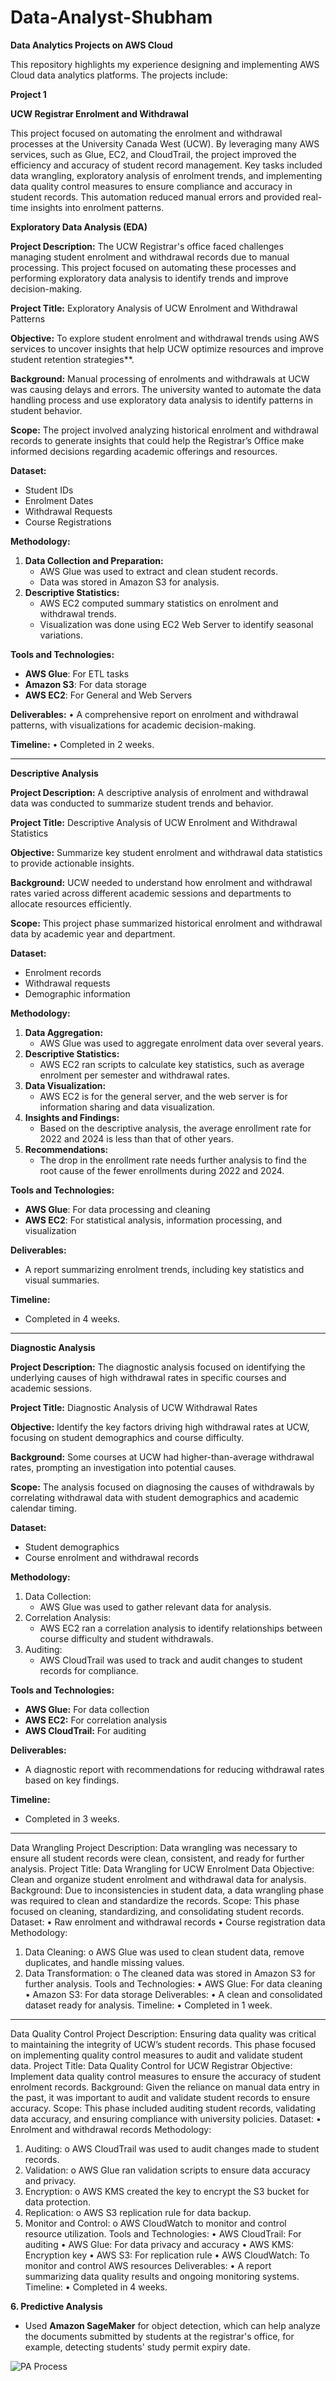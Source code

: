 # Data-Analyst-Shubham

**Data Analytics Projects on AWS Cloud**

This repository highlights my experience designing and implementing AWS Cloud data analytics platforms. The projects include:

**Project 1**

**UCW Registrar Enrolment and Withdrawal**


This project focused on automating the enrolment and withdrawal processes at the University Canada West (UCW). By leveraging many AWS services, such as Glue, EC2, and CloudTrail, the project improved the efficiency and accuracy of student record management. Key tasks included data wrangling, exploratory analysis of enrolment trends, and implementing data quality control measures to ensure compliance and accuracy in student records. This automation reduced manual errors and provided real-time insights into enrolment patterns.

**Exploratory Data Analysis (EDA)**

**Project Description:** The UCW Registrar's office faced challenges managing student enrolment and withdrawal records due to manual processing. This project focused on automating these processes and performing exploratory data analysis to identify trends and improve decision-making.


**Project Title:** Exploratory Analysis of UCW Enrolment and Withdrawal Patterns


**Objective:** To explore student enrolment and withdrawal trends using AWS services to uncover insights that help UCW optimize resources and improve student retention strategies**.


**Background:** Manual processing of enrolments and withdrawals at UCW was causing delays and errors. The university wanted to automate the data handling process and use exploratory data analysis to identify patterns in student behavior.


**Scope:** The project involved analyzing historical enrolment and withdrawal records to generate insights that could help the Registrar’s Office make informed decisions regarding academic offerings and resources.


**Dataset:**
- Student IDs
- Enrolment Dates
- Withdrawal Requests
- Course Registrations


**Methodology:**
   1.	**Data Collection and Preparation:**
         - AWS Glue was used to extract and clean student records.
         - Data was stored in Amazon S3 for analysis.
   3.	**Descriptive Statistics:**
         - AWS EC2 computed summary statistics on enrolment and withdrawal trends.
         - Visualization was done using EC2 Web Server to identify seasonal variations.

      
**Tools and Technologies:**
   - **AWS Glue**: For ETL tasks
   - **Amazon S3**: For data storage
   - **AWS EC2**: For General and Web Servers


**Deliverables:**
•	A comprehensive report on enrolment and withdrawal patterns, with visualizations for academic decision-making.


**Timeline:**
•	Completed in 2 weeks.

________________________________________
**Descriptive Analysis**


**Project Description:** A descriptive analysis of enrolment and withdrawal data was conducted to summarize student trends and behavior.


**Project Title:** Descriptive Analysis of UCW Enrolment and Withdrawal Statistics


**Objective:** Summarize key student enrolment and withdrawal data statistics to provide actionable insights.


**Background:** UCW needed to understand how enrolment and withdrawal rates varied across different academic sessions and departments to allocate resources efficiently.


**Scope:** This project phase summarized historical enrolment and withdrawal data by academic year and department.


**Dataset:**
- Enrolment records
- Withdrawal requests
- Demographic information


**Methodology:**
   1.	**Data Aggregation:**
         - AWS Glue was used to aggregate enrolment data over several years.
   2.	**Descriptive Statistics:**
         - AWS EC2 ran scripts to calculate key statistics, such as average enrolment per semester and withdrawal rates.
   3.	**Data Visualization:**
         - AWS EC2 is for the general server, and the web server is for information sharing and data visualization.
   4.	**Insights and Findings:**
         - Based on the descriptive analysis, the average enrollment rate for 2022 and 2024 is less than that of other years.
   5.	**Recommendations:**
         - The drop in the enrollment rate needs further analysis to find the root cause of the fewer enrollments during 2022 and 2024. 


**Tools and Technologies:**
- **AWS Glue**: For data processing and cleaning
- **AWS EC2**: For statistical analysis, information processing, and visualization


**Deliverables:**
- A report summarizing enrolment trends, including key statistics and visual summaries.


**Timeline:**
- Completed in 4 weeks.


________________________________________
**Diagnostic Analysis**


**Project Description:** The diagnostic analysis focused on identifying the underlying causes of high withdrawal rates in specific courses and academic sessions.


**Project Title:** Diagnostic Analysis of UCW Withdrawal Rates


**Objective:** Identify the key factors driving high withdrawal rates at UCW, focusing on student demographics and course difficulty.


**Background:** Some courses at UCW had higher-than-average withdrawal rates, prompting an investigation into potential causes.


**Scope:** The analysis focused on diagnosing the causes of withdrawals by correlating withdrawal data with student demographics and academic calendar timing.


**Dataset:**
- Student demographics
- Course enrolment and withdrawal records


**Methodology:**
   1.	Data Collection:
         - AWS Glue was used to gather relevant data for analysis.
   2.	Correlation Analysis:
         - AWS EC2 ran a correlation analysis to identify relationships between course difficulty and student withdrawals.
   3.	Auditing:
         - AWS CloudTrail was used to track and audit changes to student records for compliance.


**Tools and Technologies:**
- **AWS Glue:** For data collection
- **AWS EC2:** For correlation analysis
- **AWS CloudTrail:** For auditing


**Deliverables:**
- A diagnostic report with recommendations for reducing withdrawal rates based on key findings.


**Timeline:**
- Completed in 3 weeks.

________________________________________
Data Wrangling
Project Description:
Data wrangling was necessary to ensure all student records were clean, consistent, and ready for further analysis.
Project Title:
Data Wrangling for UCW Enrolment Data
Objective:
Clean and organize student enrolment and withdrawal data for analysis.
Background:
Due to inconsistencies in student data, a data wrangling phase was required to clean and standardize the records.
Scope:
This phase focused on cleaning, standardizing, and consolidating student records.
Dataset:
•	Raw enrolment and withdrawal records
•	Course registration data
Methodology:
1.	Data Cleaning:
o	AWS Glue was used to clean student data, remove duplicates, and handle missing values.
2.	Data Transformation:
o	The cleaned data was stored in Amazon S3 for further analysis.
Tools and Technologies:
•	AWS Glue: For data cleaning
•	Amazon S3: For data storage
Deliverables:
•	A clean and consolidated dataset ready for analysis.
Timeline:
•	Completed in 1 week.

________________________________________
Data Quality Control
Project Description:
Ensuring data quality was critical to maintaining the integrity of UCW’s student records. This phase focused on implementing quality control measures to audit and validate student data.
Project Title:
Data Quality Control for UCW Registrar
Objective:
Implement data quality control measures to ensure the accuracy of student enrolment records.
Background:
Given the reliance on manual data entry in the past, it was important to audit and validate student records to ensure accuracy.
Scope:
This phase included auditing student records, validating data accuracy, and ensuring compliance with university policies.
Dataset:
•	Enrolment and withdrawal records
Methodology:
1.	Auditing:
o	AWS CloudTrail was used to audit changes made to student records.
2.	Validation:
o	AWS Glue ran validation scripts to ensure data accuracy and privacy.
3.	Encryption:
o	AWS KMS created the key to encrypt the S3 bucket for data protection.
4.	Replication:
o	AWS S3 replication rule for data backup.
5.	Monitor and Control:
o	AWS CloudWatch to monitor and control resource utilization.
Tools and Technologies:
•	AWS CloudTrail: For auditing
•	AWS Glue: For data privacy and accuracy
•	AWS KMS: Encryption key
•	AWS S3: For replication rule
•	AWS CloudWatch: To monitor and control AWS resources
Deliverables:
•	A report summarizing data quality results and ongoing monitoring systems.
Timeline:
•	Completed in 4 weeks.




**6. Predictive Analysis**
   - Used **Amazon SageMaker** for object detection, which can help analyze the documents submitted by students at the registrar's office, for example, detecting students' study permit expiry date. 

![PA Process](https://raw.githubusercontent.com/ShubhamSharmaMBA/Data-Analyst-Shubham/main/images/Week%2010%20CP.png)













